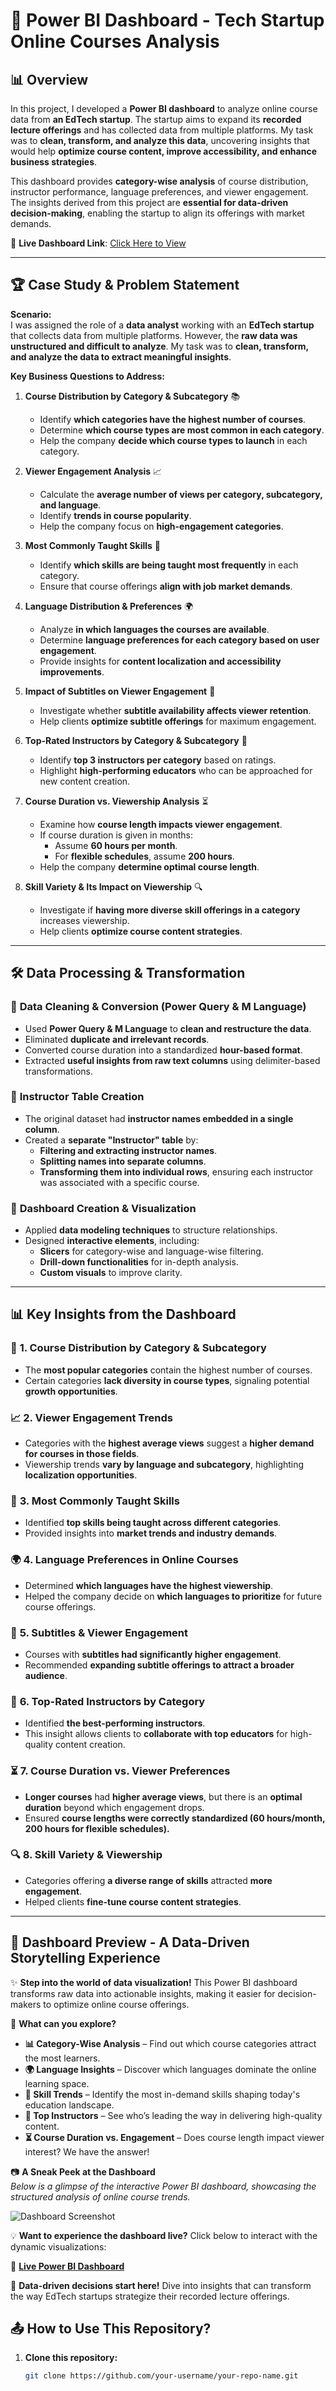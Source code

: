 # 🚀 Power BI Dashboard - Tech Startup Online Courses Analysis

## 📊 Overview

In this project, I developed a **Power BI dashboard** to analyze online course data from **an EdTech startup**. The startup aims to expand its **recorded lecture offerings** and has collected data from multiple platforms. My task was to **clean, transform, and analyze this data**, uncovering insights that would help **optimize course content, improve accessibility, and enhance business strategies**.

This dashboard provides **category-wise analysis** of course distribution, instructor performance, language preferences, and viewer engagement. The insights derived from this project are **essential for data-driven decision-making**, enabling the startup to align its offerings with market demands.

🔗 **Live Dashboard Link**: [Click Here to View](https://app.powerbi.com/view?r=eyJrIjoiZTA5MTQ1ODEtNzFmZC00MjUyLWJlMjUtYWFiNGRlYTkxMmNkIiwidCI6ImQ5Yjc5MGQwLWQyZGQtNGRmMi1iM2M3LTM3OGIxMjUxNzdlYiIsImMiOjN9)

---

## 🏆 Case Study & Problem Statement

**Scenario:**  
I was assigned the role of a **data analyst** working with an **EdTech startup** that collects data from multiple platforms. However, the **raw data was unstructured and difficult to analyze**. My task was to **clean, transform, and analyze the data to extract meaningful insights**.

**Key Business Questions to Address:**
1. **Course Distribution by Category & Subcategory** 📚  
   - Identify **which categories have the highest number of courses**.
   - Determine **which course types are most common in each category**.
   - Help the company **decide which course types to launch** in each category.

2. **Viewer Engagement Analysis** 📈  
   - Calculate the **average number of views per category, subcategory, and language**.
   - Identify **trends in course popularity**.
   - Help the company focus on **high-engagement categories**.

3. **Most Commonly Taught Skills** 🎯  
   - Identify **which skills are being taught most frequently** in each category.
   - Ensure that course offerings **align with job market demands**.

4. **Language Distribution & Preferences** 🌍  
   - Analyze **in which languages the courses are available**.
   - Determine **language preferences for each category based on user engagement**.
   - Provide insights for **content localization and accessibility improvements**.

5. **Impact of Subtitles on Viewer Engagement** 📝  
   - Investigate whether **subtitle availability affects viewer retention**.
   - Help clients **optimize subtitle offerings** for maximum engagement.

6. **Top-Rated Instructors by Category & Subcategory** 🏅  
   - Identify **top 3 instructors per category** based on ratings.
   - Highlight **high-performing educators** who can be approached for new content creation.

7. **Course Duration vs. Viewership Analysis** ⏳  
   - Examine how **course length impacts viewer engagement**.
   - If course duration is given in months:
     - Assume **60 hours per month**.
     - For **flexible schedules**, assume **200 hours**.
   - Help the company **determine optimal course length**.

8. **Skill Variety & Its Impact on Viewership** 🔍  
   - Investigate if **having more diverse skill offerings in a category** increases viewership.
   - Help clients **optimize course content strategies**.

---

## 🛠️ Data Processing & Transformation

### 🔄 **Data Cleaning & Conversion (Power Query & M Language)**
- Used **Power Query & M Language** to **clean and restructure the data**.
- Eliminated **duplicate and irrelevant records**.
- Converted course duration into a standardized **hour-based format**.
- Extracted **useful insights from raw text columns** using delimiter-based transformations.

### 📌 **Instructor Table Creation**
- The original dataset had **instructor names embedded in a single column**.
- Created a **separate "Instructor" table** by:
  - **Filtering and extracting instructor names**.
  - **Splitting names into separate columns**.
  - **Transforming them into individual rows**, ensuring each instructor was associated with a specific course.

### 🎨 **Dashboard Creation & Visualization**
- Applied **data modeling techniques** to structure relationships.
- Designed **interactive elements**, including:
  - **Slicers** for category-wise and language-wise filtering.
  - **Drill-down functionalities** for in-depth analysis.
  - **Custom visuals** to improve clarity.

---

## 📊 Key Insights from the Dashboard

### 📌 **1. Course Distribution by Category & Subcategory**
- The **most popular categories** contain the highest number of courses.
- Certain categories **lack diversity in course types**, signaling potential **growth opportunities**.

### 📈 **2. Viewer Engagement Trends**
- Categories with the **highest average views** suggest a **higher demand for courses in those fields**.
- Viewership trends **vary by language and subcategory**, highlighting **localization opportunities**.

### 🎯 **3. Most Commonly Taught Skills**
- Identified **top skills being taught across different categories**.
- Provided insights into **market trends and industry demands**.

### 🌍 **4. Language Preferences in Online Courses**
- Determined **which languages have the highest viewership**.
- Helped the company decide on **which languages to prioritize** for future course offerings.

### 📌 **5. Subtitles & Viewer Engagement**
- Courses with **subtitles had significantly higher engagement**.
- Recommended **expanding subtitle offerings to attract a broader audience**.

### 🏅 **6. Top-Rated Instructors by Category**
- Identified **the best-performing instructors**.
- This insight allows clients to **collaborate with top educators** for high-quality content creation.

### ⏳ **7. Course Duration vs. Viewer Preferences**
- **Longer courses** had **higher average views**, but there is an **optimal duration** beyond which engagement drops.
- Ensured **course lengths were correctly standardized (60 hours/month, 200 hours for flexible schedules).**

### 🔍 **8. Skill Variety & Viewership**
- Categories offering **a diverse range of skills** attracted **more engagement**.
- Helped clients **fine-tune course content strategies**.

---
## 🎨 Dashboard Preview - A Data-Driven Storytelling Experience

✨ **Step into the world of data visualization!** This Power BI dashboard transforms raw data into actionable insights, making it easier for decision-makers to optimize online course offerings.  

🔎 **What can you explore?**
- **📊 Category-Wise Analysis** – Find out which course categories attract the most learners.
- **🌍 Language Insights** – Discover which languages dominate the online learning space.
- **🎯 Skill Trends** – Identify the most in-demand skills shaping today's education landscape.
- **🏅 Top Instructors** – See who’s leading the way in delivering high-quality content.
- **⏳ Course Duration vs. Engagement** – Does course length impact viewer interest? We have the answer!

📷 **A Sneak Peek at the Dashboard**  
_Below is a glimpse of the interactive Power BI dashboard, showcasing the structured analysis of online course trends._  

![Dashboard Screenshot](./dashboard.png)

💡 **Want to experience the dashboard live?** Click below to interact with the dynamic visualizations:  

🔗 **[Live Power BI Dashboard](https://app.powerbi.com/view?r=eyJrIjoiZjI1YjE0MDgtNTBlYi00OTRlLWI4Y2EtOGIwYjBiMjlkM2Y5IiwidCI6ImQ5Yjc5MGQwLWQyZGQtNGRmMi1iM2M3LTM3OGIxMjUxNzdlYiIsImMiOjN9)**  

🚀 **Data-driven decisions start here!** Dive into insights that can transform the way EdTech startups strategize their recorded lecture offerings.


## 📤 How to Use This Repository?

1. **Clone this repository:**
   ```sh
   git clone https://github.com/your-username/your-repo-name.git
